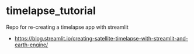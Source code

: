 # timelapse_tutorial
Repo for re-creating a timelapse app with streamlit

- https://blog.streamlit.io/creating-satellite-timelapse-with-streamlit-and-earth-engine/
